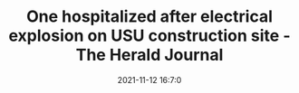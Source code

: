 ---
"title": "One hospitalized after electrical explosion on USU construction site - The Herald Journal"
"date": "2021-11-12 16:7:0"
"feed_name": "GOOGLENEWSCONSTRUCTION"
"feed_website": "https://news.google.com/search?q=construction%2Bincident&hl=en-US&gl=US&ceid=US:en"
"feed_rss": "https://news.google.com/rss/search?q=construction%2Bincident&hl=en-US&gl=US&ceid=US:en"
"link": "https://www.hjnews.com/news/accidents_disaster/one-hospitalized-after-electrical-explosion-on-usu-construction-site/article_bf4ada0c-6e59-53ed-9f60-5e877d5cee23.html"
"source": "{'href': 'https://www.hjnews.com', 'title': 'The Herald Journal'}"
"file": "_posts/2021-1-1-eef6a83eef853057cb8ca9b1d9cbbd37ab2f637c.md"
"accident": "1"
"drilling": "0"
"dead": "1"
"injured": "0"
"arrested": "0"
"place": "usu"
"where": "construction site"
"causes": "explosion"
"place_uri": "http://en.wikipedia.org/wiki/Wusu"
---